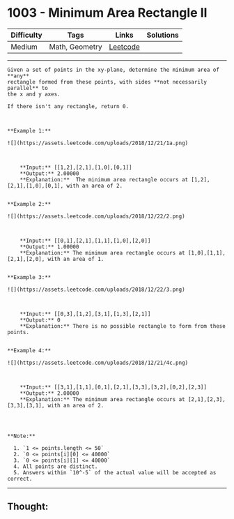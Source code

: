 # 1003 - Minimum Area Rectangle II

Difficulty  | Tags | Links | Solutions
----------- | ---- | ----- | -----
Medium | Math, Geometry | [Leetcode](https://leetcode.com/problems/minimum-area-rectangle-ii/description/) |


-----------

```
Given a set of points in the xy-plane, determine the minimum area of **any**
rectangle formed from these points, with sides **not necessarily parallel** to
the x and y axes.

If there isn't any rectangle, return 0.



**Example 1:**

![](https://assets.leetcode.com/uploads/2018/12/21/1a.png)

    
    
    **Input:** [[1,2],[2,1],[1,0],[0,1]]
    **Output:** 2.00000
    **Explanation:**  The minimum area rectangle occurs at [1,2],[2,1],[1,0],[0,1], with an area of 2.
    

**Example 2:**

![](https://assets.leetcode.com/uploads/2018/12/22/2.png)

    
    
    **Input:** [[0,1],[2,1],[1,1],[1,0],[2,0]]
    **Output:** 1.00000
    **Explanation:** The minimum area rectangle occurs at [1,0],[1,1],[2,1],[2,0], with an area of 1.
    

**Example 3:**

![](https://assets.leetcode.com/uploads/2018/12/22/3.png)

    
    
    **Input:** [[0,3],[1,2],[3,1],[1,3],[2,1]]
    **Output:** 0
    **Explanation:** There is no possible rectangle to form from these points.
    

**Example 4:**

![](https://assets.leetcode.com/uploads/2018/12/21/4c.png)

    
    
    **Input:** [[3,1],[1,1],[0,1],[2,1],[3,3],[3,2],[0,2],[2,3]]
    **Output:** 2.00000
    **Explanation:** The minimum area rectangle occurs at [2,1],[2,3],[3,3],[3,1], with an area of 2.
    



**Note:**

  1. `1 <= points.length <= 50`
  2. `0 <= points[i][0] <= 40000`
  3. `0 <= points[i][1] <= 40000`
  4. All points are distinct.
  5. Answers within `10^-5` of the actual value will be accepted as correct.
```

-----------

## Thought:
